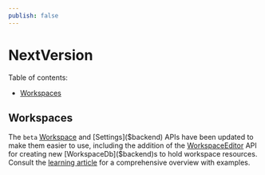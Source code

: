 ```yaml
---
publish: false
---
```

# NextVersion

Table of contents:

- [Workspaces](#workspaces)

## Workspaces

The `beta` [Workspace]($backend) and [Settings]($backend) APIs have been updated to make them easier to use, including the addition of the [WorkspaceEditor]($backend) API for creating new [WorkspaceDb]($backend)s to hold workspace resources. Consult the [learning article]($docs/learning/backend/Workspace) for a comprehensive overview with examples.

